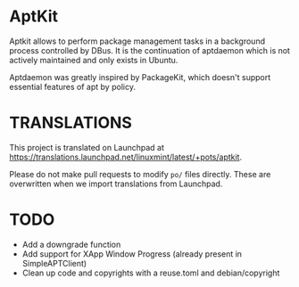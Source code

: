 # AptKit

Aptkit allows to perform package management tasks in a background process
controlled by DBus. It is the continuation of aptdaemon which is not actively
maintained and only exists in Ubuntu.

Aptdaemon was greatly inspired by PackageKit, which doesn't support
essential features of apt by policy.

# TRANSLATIONS

This project is translated on Launchpad at https://translations.launchpad.net/linuxmint/latest/+pots/aptkit.

Please do not make pull requests to modify `po/` files directly. These are overwritten when we import translations
from Launchpad.

# TODO

- Add a downgrade function
- Add support for XApp Window Progress (already present in SimpleAPTClient)
- Clean up code and copyrights with a reuse.toml and debian/copyright
